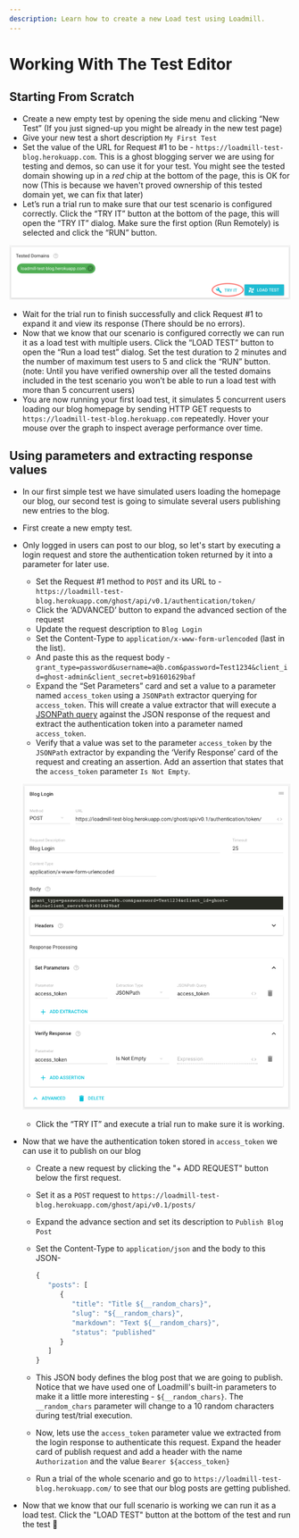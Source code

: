 ```yaml
---
description: Learn how to create a new Load test using Loadmill.
---
```


# Working With The Test Editor

## Starting From Scratch

* Create a new empty test by opening the side menu and clicking “New Test” \(If you just signed-up you might be already in the new test page\)
* Give your new test a short description `My First Test`
* Set the value of the URL for Request \#1 to be - `https://loadmill-test-blog.herokuapp.com`. This is a ghost blogging server we are using for testing and demos, so can use it for your test. You might see the tested domain showing up in a _red_ chip at the bottom of the page, this is OK for now \(This is because we haven't proved ownership of this tested domain yet, we can fix that later\)
* Let’s run a trial run to make sure that our test scenario is configured correctly. Click the “TRY IT” button at the bottom of the page, this will open the “TRY IT” dialog. Make sure the first option \(Run Remotely\) is selected and click the “RUN” button.

![](.gitbook/assets/try-it.png)

* Wait for the trial run to finish successfully and click Request \#1 to expand it and view its response \(There should be no errors\).
* Now that we know that our scenario is configured correctly we can run it as a load test with multiple users. Click the “LOAD TEST” button to open the “Run a load test” dialog. Set the test duration to 2 minutes and the number of maximum test users to 5 and click the “RUN” button. \(note: Until you have verified ownership over all the tested domains included in the test scenario you won’t be able to run a load test with more than 5 concurrent users\)
* You are now running your first load test, it simulates 5 concurrent users loading our blog homepage by sending HTTP GET requests to `https://loadmill-test-blog.herokuapp.com` repeatedly. Hover your mouse over the graph to inspect average performance over time.

## Using parameters and extracting response values

* In our first simple test we have simulated users loading the homepage our blog, our second test is going to simulate several users publishing new entries to the blog.
* First create a new empty test.
* Only logged in users can post to our blog, so let's start by executing a login request and store the authentication token returned by it into a parameter for later use.

  * Set the Request \#1 method to `POST` and its URL to - `https://loadmill-test-blog.herokuapp.com/ghost/api/v0.1/authentication/token/`
  * Click the ‘ADVANCED’ button to expand the advanced section of the request
  * Update the request description to `Blog Login`
  * Set the Content-Type to `application/x-www-form-urlencoded` \(last in the list\).
  * And paste this as the request body - `grant_type=password&username=a@b.com&password=Test1234&client_id=ghost-admin&client_secret=b91601629baf`
  * Expand the “Set Parameters” card and set a value to a parameter named `access_token` using a `JSONPath` extractor querying for `access_token`. This will create a value extractor that will execute a [JSONPath query](http://goessner.net/articles/JsonPath/) against the JSON response of the request and extract the authentication token into a parameter named `access_token`.
  * Verify that a value was set to the parameter `access_token` by the `JSONPath` extractor by expanding the ‘Verify Response’ card of the request and creating an assertion. Add an assertion that states that the `access_token` parameter `Is Not Empty`.

  ![](.gitbook/assets/screen-shot-2017-11-02-at-13.59.02.png)

  * Click the “TRY IT” and execute a trial run to make sure it is working.

* Now that we have the authentication token stored in `access_token` we can use it to publish on our blog
  * Create a new request by clicking the "+ ADD REQUEST" button below the first request.
  * Set it as a `POST` request to `https://loadmill-test-blog.herokuapp.com/ghost/api/v0.1/posts/`
  * Expand the advance section and set its description to `Publish Blog Post`
  * Set the Content-Type to `application/json` and the body to this JSON-

    ```javascript
    {
       "posts": [
          {
             "title": "Title ${__random_chars}",
             "slug": "${__random_chars}",
             "markdown": "Text ${__random_chars}",
             "status": "published"
          }
       ]
    }
    ```

  * This JSON body defines the blog post that we are going to publish. Notice that we have used one of Loadmill's built-in parameters to make it a little more interesting - `${__random_chars}`. The `__random_chars` parameter will change to a 10 random characters during test/trial execution.
  * Now, lets use the `access_token` parameter value we extracted from the login response to authenticate this request. Expand the header card of publish request and add a header with the name `Authorization` and the value `Bearer ${access_token}`
  * Run a trial of the whole scenario and go to `https://loadmill-test-blog.herokuapp.com/` to see that our blog posts are getting published.
* Now that we know that our full scenario is working we can run it as a load test. Click the "LOAD TEST" button at the bottom of the test and run the test 🎉

